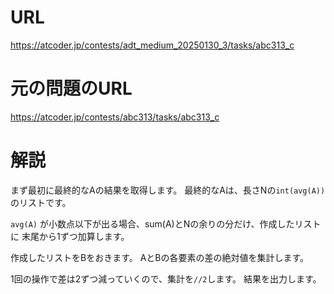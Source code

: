 # URL
https://atcoder.jp/contests/adt_medium_20250130_3/tasks/abc313_c

# 元の問題のURL
https://atcoder.jp/contests/abc313/tasks/abc313_c

# 解説
まず最初に最終的なAの結果を取得します。
最終的なAは、長さNの`int(avg(A))`のリストです。

`avg(A)` が小数点以下が出る場合、sum(A)とNの余りの分だけ、作成したリストに
末尾から1ずつ加算します。

作成したリストをBをおきます。
AとBの各要素の差の絶対値を集計します。

1回の操作で差は2ずつ減っていくので、集計を`//2`します。
結果を出力します。
